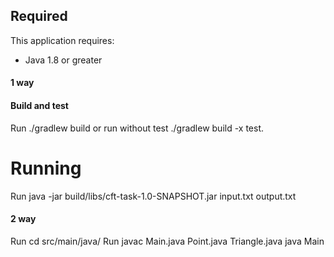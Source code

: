 ## Required
This application requires:
* Java 1.8 or greater
#### 1 way
#### Build and test
Run ./gradlew build or run without test ./gradlew build -x test.
# Running 
Run java -jar build/libs/cft-task-1.0-SNAPSHOT.jar input.txt output.txt
#### 2 way
Run cd src/main/java/
Run javac Main.java Point.java Triangle.java 
java Main <filename> <filename>
